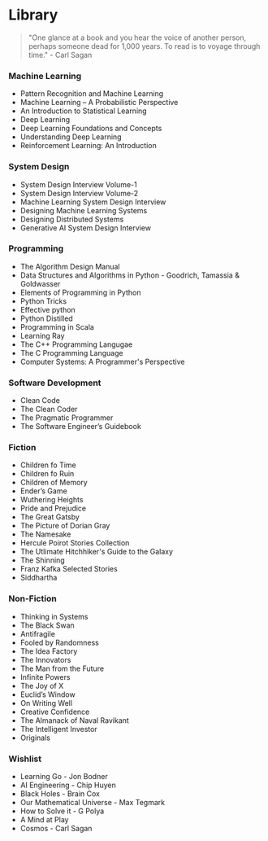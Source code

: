 # Library
> "One glance at a book and you hear the voice of another person, perhaps someone dead for 1,000 years. To read is to voyage through time." - Carl Sagan

### Machine Learning
- Pattern Recognition and Machine Learning
- Machine Learning – A Probabilistic Perspective
- An Introduction to Statistical Learning
- Deep Learning
- Deep Learning Foundations and Concepts
- Understanding Deep Learning
- Reinforcement Learning: An Introduction

### System Design
- System Design Interview Volume-1
- System Design Interview Volume-2
- Machine Learning System Design Interview
- Designing Machine Learning Systems
- Designing Distributed Systems
- Generative AI System Design Interview

### Programming
- The Algorithm Design Manual
- Data Structures and Algorithms in Python - Goodrich, Tamassia & Goldwasser
- Elements of Programming in Python
- Python Tricks
- Effective python
- Python Distilled
- Programming in Scala
- Learning Ray
- The C++ Programming Langugae
- The C Programming Language
- Computer Systems: A Programmer's Perspective

### Software Development
- Clean Code
- The Clean Coder
- The Pragmatic Programmer
- The Software Engineer’s Guidebook

### Fiction
- Children fo Time
- Children fo Ruin
- Children of Memory
- Ender’s Game
- Wuthering Heights
- Pride and Prejudice
- The Great Gatsby
- The Picture of Dorian Gray
- The Namesake
- Hercule Poirot Stories Collection
- The Utlimate Hitchhiker's Guide to the Galaxy
- The Shinning
- Franz Kafka Selected Stories
- Siddhartha

### Non-Fiction
- Thinking in Systems
- The Black Swan
- Antifragile
- Fooled by Randomness
- The Idea Factory
- The Innovators
- The Man from the Future
- Infinite Powers
- The Joy of X
- Euclid’s Window
- On Writing Well
- Creative Confidence
- The Almanack of Naval Ravikant
- The Intelligent Investor
- Originals

### Wishlist
- Learning Go - Jon Bodner
- AI Engineering - Chip Huyen
- Black Holes - Brain Cox
- Our Mathematical Universe - Max Tegmark
- How to Solve it - G Polya
- A Mind at Play
- Cosmos - Carl Sagan